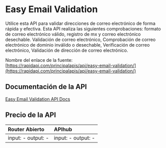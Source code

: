 # Easy Email Validation

Utilice esta API para validar direcciones de correo electrónico de forma rápida y efectiva. Esta API realiza las siguientes comprobaciones: formato de correo electrónico válido, registro de mx y correo electrónico desechable. Validación de correo electrónico, Comprobación de correo electrónico de dominio inválido o desechable, Verificación de correo electrónico, Validación de dirección de correo electrónico.

Nombre del enlace de la fuente: [https://rapidapi.com/principalapis/api/easy-email-validation/](https://rapidapi.com/principalapis/api/easy-email-validation/)

## Documentación de la API

[Easy Email Validation API Docs](../apis/es/Easy_Email_Validation.md)

## Precio de la API

| Router Abierto | APIhub |
|:---|:---|
| input: - output: - | input: - output: - |
